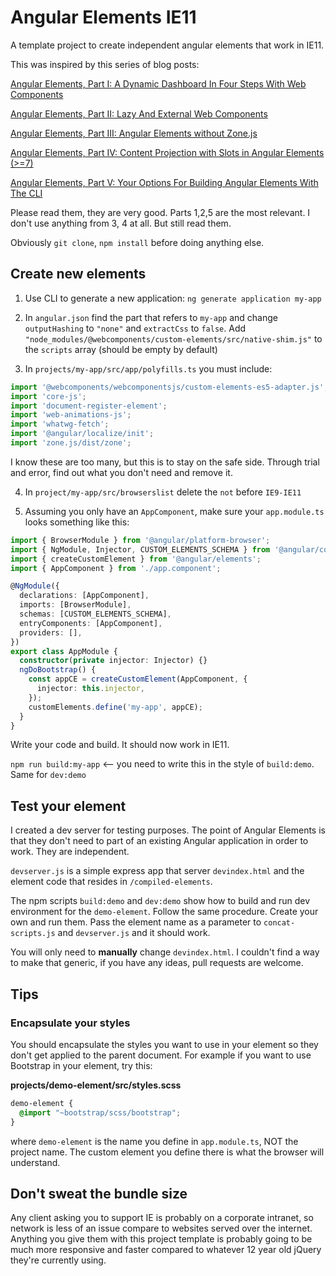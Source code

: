 # Angular Elements IE11

A template project to create independent angular elements that work in IE11.

This was inspired by this series of blog posts:

[Angular Elements, Part I: A Dynamic Dashboard In Four Steps With Web Components](https://www.angulararchitects.io/aktuelles/angular-elements-part-i/)

[Angular Elements, Part II: Lazy And External Web Components](https://www.angulararchitects.io/aktuelles/angular-elements-part-ii/)

[Angular Elements, Part III: Angular Elements without Zone.js](https://www.angulararchitects.io/aktuelles/angular-elements-part-iii/)

[Angular Elements, Part IV: Content Projection with Slots in Angular Elements (>=7)](https://www.angulararchitects.io/aktuelles/content-projection-with-slots-in-angular-elements-7/)

[Angular Elements, Part V: Your Options For Building Angular Elements With The CLI](https://www.angulararchitects.io/aktuelles/your-options-for-building-angular-elements/)


Please read them, they are very good. Parts 1,2,5 are the most relevant. I don't use anything from 3, 4 at all. But still read them.

Obviously `git clone`, `npm install` before doing anything else.

## Create new elements

1. Use CLI to generate a new application: `ng generate application my-app`

2. In `angular.json` find the part that refers to `my-app` and change `outputHashing` to `"none"` and `extractCss` to `false`. Add `"node_modules/@webcomponents/custom-elements/src/native-shim.js"` to the `scripts` array (should be empty by default)

3. In `projects/my-app/src/app/polyfills.ts` you must include:

```typescript
import '@webcomponents/webcomponentsjs/custom-elements-es5-adapter.js';
import 'core-js';
import 'document-register-element';
import 'web-animations-js';
import 'whatwg-fetch';
import '@angular/localize/init';
import 'zone.js/dist/zone';
```

I know these are too many, but this is to stay on the safe side. Through trial and error, find out what you don't need and remove it.

4. In `project/my-app/src/browserslist` delete the `not` before `IE9-IE11`

5. Assuming you only have an `AppComponent`, make sure your `app.module.ts` looks something like this:

```typescript
import { BrowserModule } from '@angular/platform-browser';
import { NgModule, Injector, CUSTOM_ELEMENTS_SCHEMA } from '@angular/core';
import { createCustomElement } from '@angular/elements';
import { AppComponent } from './app.component';

@NgModule({
  declarations: [AppComponent],
  imports: [BrowserModule],
  schemas: [CUSTOM_ELEMENTS_SCHEMA],
  entryComponents: [AppComponent],
  providers: [],
})
export class AppModule {
  constructor(private injector: Injector) {}
  ngDoBootstrap() {
    const appCE = createCustomElement(AppComponent, {
      injector: this.injector,
    });
    customElements.define('my-app', appCE);
  }
}
```

Write your code and build. It should now work in IE11.

`npm run build:my-app` <-- you need to write this in the style of `build:demo`. Same for `dev:demo`

## Test your element

I created a dev server for testing purposes. The point of Angular Elements is that they don't need to part of an existing Angular application in order to work. They are independent.

`devserver.js` is a simple express app that server `devindex.html` and the element code that resides in `/compiled-elements`. 

The npm scripts `build:demo` and `dev:demo` show how to build and run dev environment for the `demo-element`. Follow the same procedure. Create your own and run them. Pass the element name as a parameter to `concat-scripts.js` and `devserver.js` and it should work.

You will only need to **manually** change `devindex.html`. I couldn't find a way to make that generic, if you have any ideas, pull requests are welcome.

## Tips

### Encapsulate your styles

You should encapsulate the styles you want to use in your element so they don't get applied to the parent document. For example if you want to use Bootstrap in your element, try this:

**projects/demo-element/src/styles.scss**

```scss
demo-element {
  @import "~bootstrap/scss/bootstrap";
}
```

where `demo-element` is the name you define in `app.module.ts`, NOT the project name. The custom element you define there is what the browser will understand.

## Don't sweat the bundle size

Any client asking you to support IE is probably on a corporate intranet, so network is less of an issue compare to websites served over the internet. Anything you give them with this project template is probably going to be much more responsive and faster compared to whatever 12 year old jQuery they're currently using.
